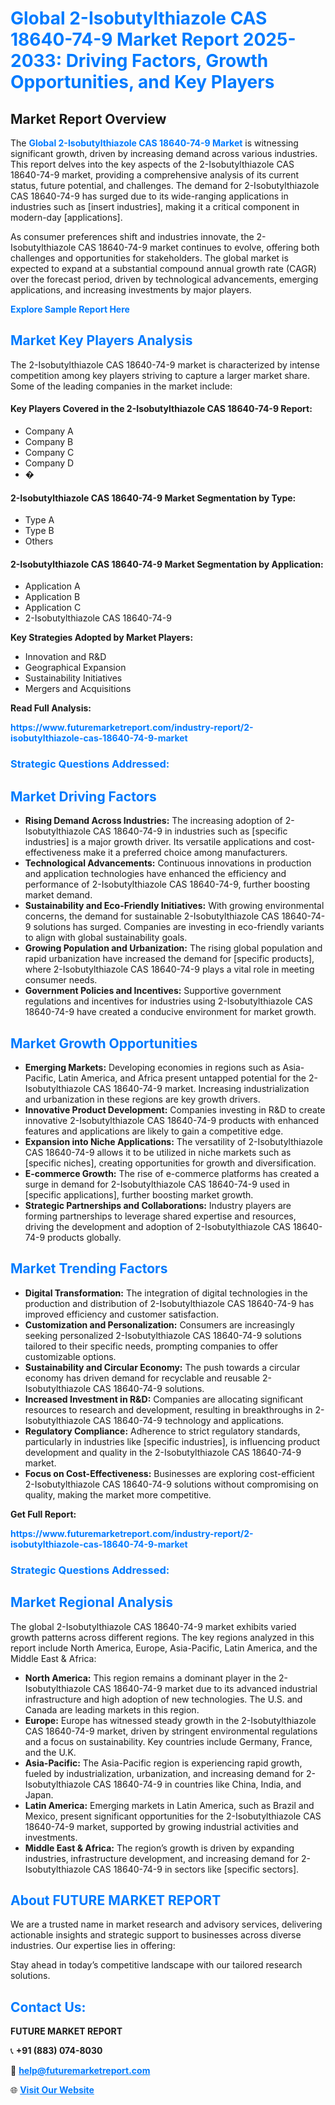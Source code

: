 <h1 style="color: #007BFF;">Global 2-Isobutylthiazole CAS 18640-74-9 Market Report 2025-2033: Driving Factors, Growth Opportunities, and Key Players</h1>

<section id="overview">
<h2>Market Report Overview</h2>
<p>The <a href="https://www.futuremarketreport.com/industry-report/2-isobutylthiazole-cas-18640-74-9-market" style="color: #007BFF; text-decoration: none;"><strong>Global 2-Isobutylthiazole CAS 18640-74-9 Market</strong></a> is witnessing significant growth, driven by increasing demand across various industries. This report delves into the key aspects of the 2-Isobutylthiazole CAS 18640-74-9 market, providing a comprehensive analysis of its current status, future potential, and challenges. The demand for 2-Isobutylthiazole CAS 18640-74-9 has surged due to its wide-ranging applications in industries such as [insert industries], making it a critical component in modern-day [applications].</p>
<p>As consumer preferences shift and industries innovate, the 2-Isobutylthiazole CAS 18640-74-9 market continues to evolve, offering both challenges and opportunities for stakeholders. The global market is expected to expand at a substantial compound annual growth rate (CAGR) over the forecast period, driven by technological advancements, emerging applications, and increasing investments by major players.</p>
</section>

<section id="overview">
<p><a href="https://www.futuremarketreport.com/request-sample/reportId=116407" style="color: #007BFF; text-decoration: none;"><strong>Explore Sample Report Here</strong></a></p>
</section>

<section id="key-players">
<h2 style="color: #007BFF;">Market Key Players Analysis</h2>
<p>The 2-Isobutylthiazole CAS 18640-74-9 market is characterized by intense competition among key players striving to capture a larger market share. Some of the leading companies in the market include:</p>
<h4>Key Players Covered in the 2-Isobutylthiazole CAS 18640-74-9 Report:</h4>
<ul><li>Company A</li><li>Company B</li><li>Company C</li><li>Company D</li><li>�</li></ul>
<h4>2-Isobutylthiazole CAS 18640-74-9 Market Segmentation by Type:</h4>
<ul><li>Type A</li><li>Type B</li><li>Others</li></ul>

<h4>2-Isobutylthiazole CAS 18640-74-9 Market Segmentation by Application:</h4>
<ul><li>Application A</li><li>Application B</li><li>Application C</li><li>2-Isobutylthiazole CAS 18640-74-9</li></ul>
<p><strong>Key Strategies Adopted by Market Players:</strong></p>
<ul>
<li>Innovation and R&D</li>
<li>Geographical Expansion</li>
<li>Sustainability Initiatives</li>
<li>Mergers and Acquisitions</li>
</ul>
</section>

<section>
<p><strong>Read Full Analysis: </strong></p><a href="https://www.futuremarketreport.com/industry-report/2-isobutylthiazole-cas-18640-74-9-market" style="color: #007BFF; text-decoration: none;"><strong>https://www.futuremarketreport.com/industry-report/2-isobutylthiazole-cas-18640-74-9-market</strong></a>
<h3 style="color: #007BFF;">Strategic Questions Addressed:</h3>
</section>

<section id="driving-factors">
<h2 style="color: #007BFF;">Market Driving Factors</h2>
<ul>
<li><strong>Rising Demand Across Industries:</strong> The increasing adoption of 2-Isobutylthiazole CAS 18640-74-9 in industries such as [specific industries] is a major growth driver. Its versatile applications and cost-effectiveness make it a preferred choice among manufacturers.</li>
<li><strong>Technological Advancements:</strong> Continuous innovations in production and application technologies have enhanced the efficiency and performance of 2-Isobutylthiazole CAS 18640-74-9, further boosting market demand.</li>
<li><strong>Sustainability and Eco-Friendly Initiatives:</strong> With growing environmental concerns, the demand for sustainable 2-Isobutylthiazole CAS 18640-74-9 solutions has surged. Companies are investing in eco-friendly variants to align with global sustainability goals.</li>
<li><strong>Growing Population and Urbanization:</strong> The rising global population and rapid urbanization have increased the demand for [specific products], where 2-Isobutylthiazole CAS 18640-74-9 plays a vital role in meeting consumer needs.</li>
<li><strong>Government Policies and Incentives:</strong> Supportive government regulations and incentives for industries using 2-Isobutylthiazole CAS 18640-74-9 have created a conducive environment for market growth.</li>
</ul>
</section>

<section id="growth-opportunities">
<h2 style="color: #007BFF;">Market Growth Opportunities</h2>
<ul>
<li><strong>Emerging Markets:</strong> Developing economies in regions such as Asia-Pacific, Latin America, and Africa present untapped potential for the 2-Isobutylthiazole CAS 18640-74-9 market. Increasing industrialization and urbanization in these regions are key growth drivers.</li>
<li><strong>Innovative Product Development:</strong> Companies investing in R&D to create innovative 2-Isobutylthiazole CAS 18640-74-9 products with enhanced features and applications are likely to gain a competitive edge.</li>
<li><strong>Expansion into Niche Applications:</strong> The versatility of 2-Isobutylthiazole CAS 18640-74-9 allows it to be utilized in niche markets such as [specific niches], creating opportunities for growth and diversification.</li>
<li><strong>E-commerce Growth:</strong> The rise of e-commerce platforms has created a surge in demand for 2-Isobutylthiazole CAS 18640-74-9 used in [specific applications], further boosting market growth.</li>
<li><strong>Strategic Partnerships and Collaborations:</strong> Industry players are forming partnerships to leverage shared expertise and resources, driving the development and adoption of 2-Isobutylthiazole CAS 18640-74-9 products globally.</li>
</ul>
</section>

<section id="trending-factors">
<h2 style="color: #007BFF;">Market Trending Factors</h2>
<ul>
<li><strong>Digital Transformation:</strong> The integration of digital technologies in the production and distribution of 2-Isobutylthiazole CAS 18640-74-9 has improved efficiency and customer satisfaction.</li>
<li><strong>Customization and Personalization:</strong> Consumers are increasingly seeking personalized 2-Isobutylthiazole CAS 18640-74-9 solutions tailored to their specific needs, prompting companies to offer customizable options.</li>
<li><strong>Sustainability and Circular Economy:</strong> The push towards a circular economy has driven demand for recyclable and reusable 2-Isobutylthiazole CAS 18640-74-9 solutions.</li>
<li><strong>Increased Investment in R&D:</strong> Companies are allocating significant resources to research and development, resulting in breakthroughs in 2-Isobutylthiazole CAS 18640-74-9 technology and applications.</li>
<li><strong>Regulatory Compliance:</strong> Adherence to strict regulatory standards, particularly in industries like [specific industries], is influencing product development and quality in the 2-Isobutylthiazole CAS 18640-74-9 market.</li>
<li><strong>Focus on Cost-Effectiveness:</strong> Businesses are exploring cost-efficient 2-Isobutylthiazole CAS 18640-74-9 solutions without compromising on quality, making the market more competitive.</li>
</ul>
</section>

<section>
<p><strong>Get Full Report: </strong></p><a href="https://www.futuremarketreport.com/industry-report/2-isobutylthiazole-cas-18640-74-9-market" style="color: #007BFF; text-decoration: none;"><strong>https://www.futuremarketreport.com/industry-report/2-isobutylthiazole-cas-18640-74-9-market</strong></a>
<h3 style="color: #007BFF;">Strategic Questions Addressed:</h3>
</section>


<section id="regional-analysis">
<h2 style="color: #007BFF;">Market Regional Analysis</h2>
<p>The global 2-Isobutylthiazole CAS 18640-74-9 market exhibits varied growth patterns across different regions. The key regions analyzed in this report include North America, Europe, Asia-Pacific, Latin America, and the Middle East & Africa:</p>
<ul>
<li><strong>North America:</strong> This region remains a dominant player in the 2-Isobutylthiazole CAS 18640-74-9 market due to its advanced industrial infrastructure and high adoption of new technologies. The U.S. and Canada are leading markets in this region.</li>
<li><strong>Europe:</strong> Europe has witnessed steady growth in the 2-Isobutylthiazole CAS 18640-74-9 market, driven by stringent environmental regulations and a focus on sustainability. Key countries include Germany, France, and the U.K.</li>
<li><strong>Asia-Pacific:</strong> The Asia-Pacific region is experiencing rapid growth, fueled by industrialization, urbanization, and increasing demand for 2-Isobutylthiazole CAS 18640-74-9 in countries like China, India, and Japan.</li>
<li><strong>Latin America:</strong> Emerging markets in Latin America, such as Brazil and Mexico, present significant opportunities for the 2-Isobutylthiazole CAS 18640-74-9 market, supported by growing industrial activities and investments.</li>
<li><strong>Middle East & Africa:</strong> The region’s growth is driven by expanding industries, infrastructure development, and increasing demand for 2-Isobutylthiazole CAS 18640-74-9 in sectors like [specific sectors].</li>
</ul>
</section>

<footer>
<h2 style="color: #007BFF;">About FUTURE MARKET REPORT</h2>
<p>We are a trusted name in market research and advisory services, delivering actionable insights and strategic support to businesses across diverse industries. Our expertise lies in offering:</p>

<p>Stay ahead in today’s competitive landscape with our tailored research solutions.</p>

<h2 style="color: #007BFF;">Contact Us:</h2>
<p><strong>FUTURE MARKET REPORT</strong></p>
<p>📞 <strong>+91 (883) 074-8030</strong></p>
<p>📧 <strong><a href="mailto:help@futuremarketreport.com" style="color: #007BFF;">help@futuremarketreport.com</a></strong></p>
<p>🌐 <strong><a href="https://www.futuremarketreport.com/" style="color: #007BFF;">Visit Our Website</a></strong></p>
</footer>